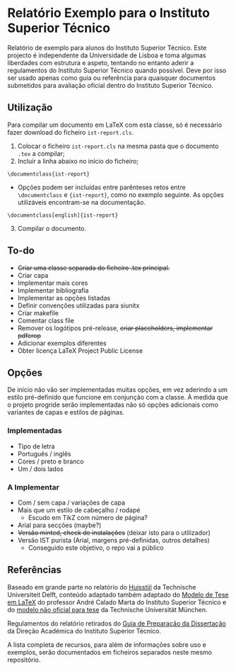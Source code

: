 # Relatório Exemplo para o Instituto Superior Técnico

Relatório de exemplo para alunos do Instituto Superior Técnico. Este projecto é independente da Universidade de Lisboa e toma algumas liberdades com estrutura e aspeto, tentando no entanto aderir a regulamentos do Instituto Superior Técnico quando possível. Deve por isso ser usado apenas como guia ou referência para quaisquer documentos submetidos para avaliação oficial dentro do Instituto Superior Técnico.

## Utilização

Para compilar um documento em LaTeX com esta classe, só é necessário fazer download do ficheiro `ist-report.cls`.
1. Colocar o ficheiro `ist-report.cls` na mesma pasta que o documento `.tex` a compilar;
2. Incluir a linha abaixo no início do ficheiro;
```
\documentclass{ist-report}
````
   - Opções podem ser incluídas entre parênteses retos entre `\documentclass` e `{ist-report}`, como no exemplo seguinte. As opções utilizáveis encontram-se na documentação.
```
\documentclass[english]{ist-report}
````
3. Compilar o documento.

## To-do

* ~~Criar uma classe separada do ficheiro .tex principal.~~
* Criar capa
* Implementar mais cores
* Implementar bibliografia
* Implementar as opções listadas
* Definir convenções utilizadas para siunitx
* Criar makefile
* Comentar class file
* Remover os logótipos pré-release, ~~criar placeholders, implementar pdfcrop~~
* Adicionar exemplos diferentes
* Obter licença LaTeX Project Public License

## Opções

De início não vão ser implementadas muitas opções, em vez aderindo a um estilo pré-definido que funcione em conjunção com a classe. À medida que o projeto progride serão implementadas não só opções adicionais como variantes de capas e estilos de páginas.

### Implementadas

* Tipo de letra
* Português / inglês
* Cores / preto e branco
* Um / dois lados

### A Implementar

* Com / sem capa / variações de capa
* Mais que um estilo de cabeçalho / rodapé
  * Escudo em TikZ com número de página?
* Arial para secções (maybe?)
* ~~Versão minted, check de instalações~~ (deixar isto para o utilizador)
* Versão IST purista (Arial, margens pré-definidas, outros detalhes)
  * Conseguido este objetivo, o repo vai a público

## Referências

Baseado em grande parte no relatório do [Huisstijl](https://www.tudelft.nl/huisstijl/ "Huisstijl TU Delft") da Technische Universiteit Delft, conteúdo adaptado também adaptado do [Modelo de Tese em LaTeX](https://fenix.tecnico.ulisboa.pt/homepage/ist31052/documentos-para-elaboracao-da-tese "Modelo de Tese em LaTeX") do professor André Calado Marta do Instituto Superior Técnico e do [modelo não oficial para tese](https://github.com/fwalch/tum-thesis-latex "TUM LaTeX Thesis") da Technische Universität München.

Regulamentos do relatório retirados do [Guia de Preparação da Dissertação](https://academica.tecnico.ulisboa.pt/files/sites/54/guia-de-preparacao-da-dissertacao-1516.pdf "Guia de Preparação da Dissertação") da Direção Académica do Instituto Superior Técnico.

A lista completa de recursos, para além de informações sobre uso e exemplos, serão documentados em ficheiros separados neste mesmo repositório.
